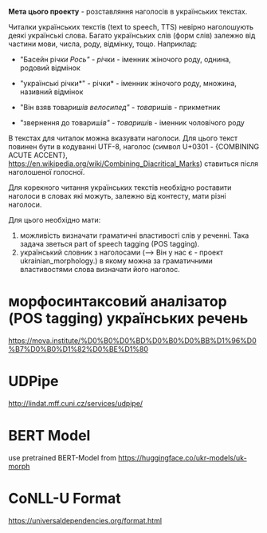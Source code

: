 **Мета цього проекту** - розставляння наголосів в українських текстах.

Читалки українських текстів (text to speech, TTS) невірно наголошують деякі українські слова.
Багато українських слів (форм слів) залежно від частини мови, числа, роду, відмінку, тощо.
Наприклад:
  - "Басейн рі*чки Рось" - рі*чки - іменник жіночого роду, однина, родовий відмінок
  - "українські річки*" - річки* - іменник жіночого роду, множина, називний відмінок

  - "Він взяв това*ришів велосипед" - това*ришів - прикметник
  - "звернення до товариші*в" - товариші*в - іменник чоловічого роду

В текстах для читалок можна вказувати наголоси. 
Для цього текст повинен бути в кодуванні UTF-8, наголос (символ U+0301 - {COMBINING ACUTE ACCENT}, https://en.wikipedia.org/wiki/Combining_Diacritical_Marks) 
ставиться після наголошеної голосної.

Для корекного читання українських текстів необхідно роставити наголоси в словах які можуть, залежно від контесту, 
мати різні наголоси.

Для цього необхідно мати:
 1. можливість визначати граматичні властивості слів у реченні. Така задача зветься part of speech tagging (POS tagging).
 2. український словник з наголосами (--> Він у нас є - проект ukrainian_morphology.)
    в якому можна за граматичними властивостями слова визначати його наголос.


# морфосинтаксовий аналізатор (POS tagging) українських речень

https://mova.institute/%D0%B0%D0%BD%D0%B0%D0%BB%D1%96%D0%B7%D0%B0%D1%82%D0%BE%D1%80

# UDPipe
http://lindat.mff.cuni.cz/services/udpipe/

# BERT Model
use pretrained BERT-Model from  https://huggingface.co/ukr-models/uk-morph

# CoNLL-U Format
https://universaldependencies.org/format.html

